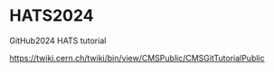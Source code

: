 # HATS2024
GitHub2024 HATS tutorial 

https://twiki.cern.ch/twiki/bin/view/CMSPublic/CMSGitTutorialPublic
